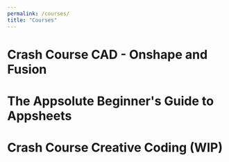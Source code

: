 ```yaml
---
permalink: /courses/
title: "Courses"
---
```


# Crash Course CAD - Onshape and Fusion

# The Appsolute Beginner's Guide to Appsheets

# Crash Course Creative Coding (WIP)